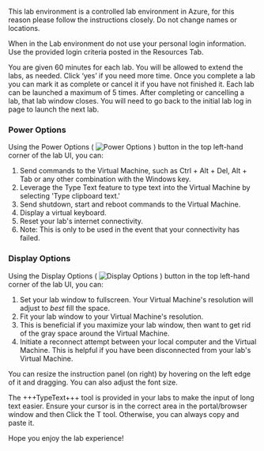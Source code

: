 This lab environment is a controlled lab environment in Azure, for this reason please follow the instructions closely. Do not change names or locations. 

When in the Lab environment do not use your personal login information. Use the provided login criteria posted in the Resources Tab.

You are given 60 minutes for each lab. You will be allowed to extend the labs, as needed. Click ‘yes’ if you need more time. Once you complete a lab you can mark it as complete or cancel it if you have not finished it. Each lab can be launched a maximum of 5 times. After completing or cancelling a lab, that lab window closes. You will need to go back to the initial lab log in page to launch the next lab.

### Power Options
Using the Power Options ( ![Power Options](https://github.com/LODSContent/All-MOC/blob/master/MOC/GTL/images/PowerOptions.png?raw=true) ) button in the top left-hand corner of the lab UI, you can:
1. Send commands to the Virtual Machine, such as Ctrl + Alt + Del, Alt + Tab or any other combination with the Windows key.
1. Leverage the Type Text feature to type text into the Virtual Machine by selecting 'Type clipboard text.'
1. Send shutdown, start and reboot commands to the Virtual Machine.
1. Display a virtual keyboard.
1. Reset your lab's internet connectivity.
  1. Note: This is only to be used in the event that your connectivity has failed.
  
### Display Options
Using the Display Options ( ![Display Options](https://github.com/LODSContent/All-MOC/blob/master/MOC/GTL/images/DisplayOptions.png?raw=true) ) button in the top left-hand corner of the lab UI, you can:
1. Set your lab window to fullscreen. Your Virtual Machine's resolution will adjust to *best* fill the space.
1. Fit your lab window to your Virtual Machine's resolution.
  1. This is beneficial if you maximize your lab window, then want to get rid of the gray space around the Virtual Machine.
1. Initiate a reconnect attempt between your local computer and the Virtual Machine. This is helpful if you have been disconnected from your lab's Virtual Machine.

You can resize the instruction panel (on right) by hovering on the left edge of it and dragging. You can also adjust the font size.

The +++TypeText+++ tool is provided in your labs to make the input of long text easier. Ensure your cursor is in the correct area in the portal/browser window and then Click the T tool. Otherwise, you can always copy and paste it.

Hope you enjoy the lab experience!
